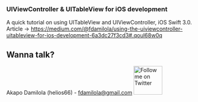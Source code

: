### UIViewController & UITableView for iOS development
A quick tutorial on using UITableView and UIViewController, iOS Swift 3.0.
Article -> https://medium.com/@fdamilola/using-the-uiviewcontroller-uitableview-for-ios-development-6a3dc27f3cd3#.qoul68w0q

Wanna talk?
-------
Akapo Damilola (helios66) - <fdamilola@gmail.com>
<a href="https://twitter.com/_fdamilola">
<img alt="Follow me on Twitter"
src="https://upload.wikimedia.org/wikipedia/en/thumb/9/9f/Twitter_bird_logo_2012.svg/1259px-Twitter_bird_logo_2012.svg.png" width="75"/>
</a>
